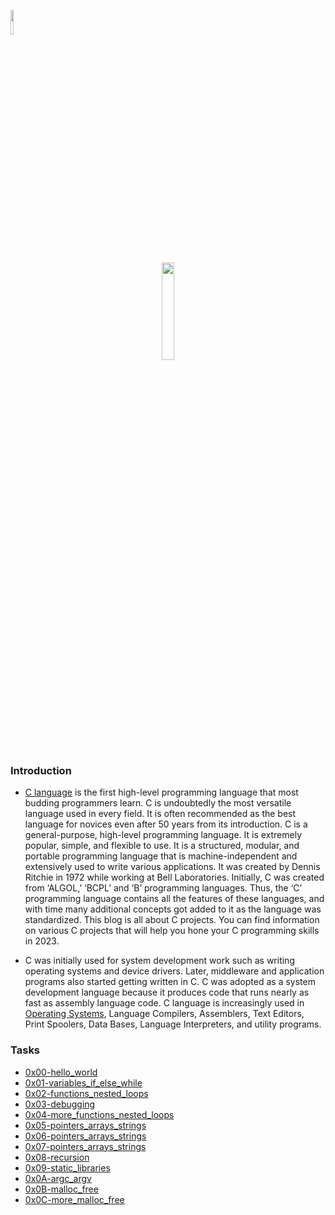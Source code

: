 <p align="left">
  <img src="https://github.com/salimizel/alx-low_level_programming/blob/master/unnamed.png" width="10%">
</p>

<p align="center">
  <img src="https://github.com/salimizel/alx-low_level_programming/blob/master/logo-c-programmer-letter-c-986aae1d521ddc571e4323084753d5af.png" width="20%">
</p>

### Introduction
- [C language](https://www.mygreatlearning.com/blog/c-tutorial/?gl_blog_id=64801) is the first high-level programming language that most budding programmers learn. C is undoubtedly the most versatile language used in every field. It is often recommended as the best language for novices even after 50 years from its introduction. C is a general-purpose, high-level programming language. It is extremely popular, simple, and flexible to use. It is a structured, modular, and portable programming language that is machine-independent and extensively used to write various applications. It was created by Dennis Ritchie in 1972 while working at Bell Laboratories. Initially, C was created from ‘ALGOL,’ ‘BCPL’ and ‘B’ programming languages. Thus, the ‘C’ programming language contains all the features of these languages, and with time many additional concepts got added to it as the language was standardized. This blog is all about C projects. You can find information on various C projects that will help you hone your C programming skills in 2023.
+ C was initially used for system development work such as writing operating systems and device drivers. Later, middleware and application programs also started getting written in C. C was adopted as a system development language because it produces code that runs nearly as fast as assembly language code. C language is increasingly used in [Operating Systems](https://www.mygreatlearning.com/blog/what-is-operating-system/), Language Compilers, Assemblers, Text Editors, Print Spoolers, Data Bases, Language Interpreters, and utility programs.


### Tasks
- [0x00-hello_world](https://github.com/salimizel/alx-low_level_programming/tree/master/0x00-hello_world)
- [0x01-variables_if_else_while](https://github.com/salimizel/alx-low_level_programming/tree/master/0x01-variables_if_else_while)
- [0x02-functions_nested_loops](https://github.com/salimizel/alx-low_level_programming/tree/master/0x02-functions_nested_loops)
- [0x03-debugging](https://github.com/salimizel/alx-low_level_programming/tree/master/0x03-debugging)
- [0x04-more_functions_nested_loops](https://github.com/salimizel/alx-low_level_programming/tree/master/0x04-more_functions_nested_loops)
- [0x05-pointers_arrays_strings](https://github.com/salimizel/alx-low_level_programming/tree/master/0x05-pointers_arrays_strings)
- [0x06-pointers_arrays_strings](https://github.com/salimizel/alx-low_level_programming/tree/master/0x06-pointers_arrays_strings)
- [0x07-pointers_arrays_strings](https://github.com/salimizel/alx-low_level_programming/tree/master/0x07-pointers_arrays_strings)
- [0x08-recursion](https://github.com/salimizel/alx-low_level_programming/tree/master/0x08-recursion)
- [0x09-static_libraries](https://github.com/salimizel/alx-low_level_programming/tree/master/0x09-static_libraries)
- [0x0A-argc_argv](https://github.com/salimizel/alx-low_level_programming/tree/master/0x0A-argc_argv)
- [0x0B-malloc_free](https://github.com/salimizel/alx-low_level_programming/tree/master/0x0B-malloc_free)
- [0x0C-more_malloc_free](https://github.com/salimizel/alx-low_level_programming/tree/master/0x0C-more_malloc_free)
